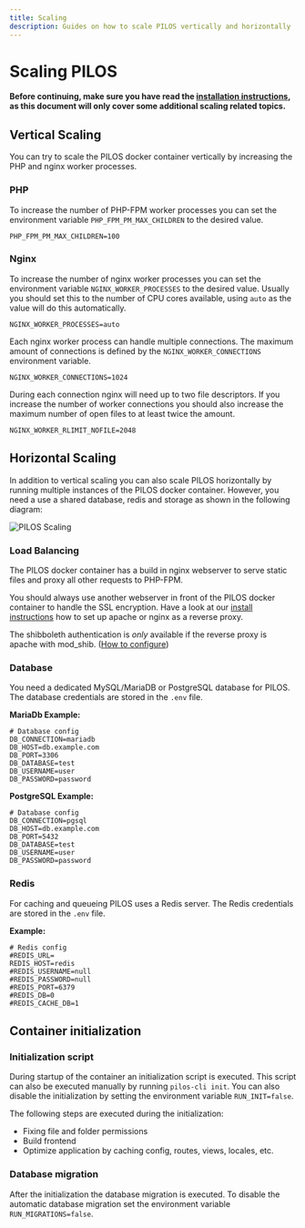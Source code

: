 ```yaml
---
title: Scaling
description: Guides on how to scale PILOS vertically and horizontally
---
```


# Scaling PILOS

**Before continuing, make sure you have read the [installation instructions](../02-getting-started.md), as this document will only cover some additional scaling related topics.**

## Vertical Scaling

You can try to scale the PILOS docker container vertically by increasing the PHP and nginx worker processes.

### PHP
To increase the number of PHP-FPM worker processes you can set the environment variable `PHP_FPM_PM_MAX_CHILDREN` to the desired value.
```shell
PHP_FPM_PM_MAX_CHILDREN=100
```

### Nginx
To increase the number of nginx worker processes you can set the environment variable `NGINX_WORKER_PROCESSES` to the desired value.
Usually you should set this to the number of CPU cores available, using `auto` as the value will do this automatically.
```shell
NGINX_WORKER_PROCESSES=auto
```

Each nginx worker process can handle multiple connections.
The maximum amount of connections is defined by the `NGINX_WORKER_CONNECTIONS` environment variable.
```shell
NGINX_WORKER_CONNECTIONS=1024
```

During each connection nginx will need up to two file descriptors.
If you increase the number of worker connections you should also increase the maximum number of open files to at least twice the amount.
```shell 
NGINX_WORKER_RLIMIT_NOFILE=2048
```

## Horizontal Scaling

In addition to vertical scaling you can also scale PILOS horizontally by running multiple instances of the PILOS docker container.
However, you need a use a shared database, redis and storage as shown in the following diagram:

![PILOS Scaling](https://github.com/THM-Health/PILOS/assets/4281791/869ddf56-5371-4807-8b63-ffb1682e0676)

### Load Balancing
The PILOS docker container has a build in nginx webserver to serve static files and proxy all other requests to PHP-FPM.

You should always use another webserver in front of the PILOS docker container to handle the SSL encryption.
Have a look at our [install instructions](../02-getting-started.md#webserver) how to set up apache or nginx as a reverse proxy.

The shibboleth authentication is *only* available if the reverse proxy is apache with mod_shib. ([How to configure](./01-external-authentication.md#shibboleth))

### Database

You need a dedicated MySQL/MariaDB or PostgreSQL database for PILOS.
The database credentials are stored in the `.env` file.

**MariaDb Example:**
```shell
# Database config
DB_CONNECTION=mariadb
DB_HOST=db.example.com
DB_PORT=3306
DB_DATABASE=test
DB_USERNAME=user
DB_PASSWORD=password
```

**PostgreSQL Example:**
```shell
# Database config
DB_CONNECTION=pgsql
DB_HOST=db.example.com
DB_PORT=5432
DB_DATABASE=test
DB_USERNAME=user
DB_PASSWORD=password
```

### Redis

For caching and queueing PILOS uses a Redis server.
The Redis credentials are stored in the `.env` file.

**Example:**
```.shell
# Redis config
#REDIS_URL=
REDIS_HOST=redis
#REDIS_USERNAME=null
#REDIS_PASSWORD=null
#REDIS_PORT=6379
#REDIS_DB=0
#REDIS_CACHE_DB=1
```

## Container initialization

### Initialization script
During startup of the container an initialization script is executed.
This script can also be executed manually by running `pilos-cli init`.
You can also disable the initialization by setting the environment variable `RUN_INIT=false`.

The following steps are executed during the initialization:
- Fixing file and folder permissions
- Build frontend
- Optimize application by caching config, routes, views, locales, etc.

### Database migration
After the initialization the database migration is executed.
To disable the automatic database migration set the environment variable `RUN_MIGRATIONS=false`.
